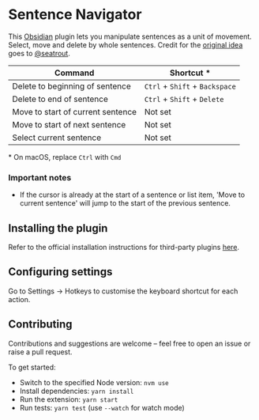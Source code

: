 # Sentence Navigator

This [Obsidian](https://obsidian.md) plugin lets you manipulate sentences as a unit of movement. Select, move and delete by whole sentences. Credit for the [original idea](https://github.com/timhor/obsidian-editor-shortcuts/issues/3) goes to [@seatrout](https://github.com/seatrout).

| Command                           | Shortcut \*                    |
| --------------------------------- | ------------------------------ |
| Delete to beginning of sentence   | `Ctrl` + `Shift` + `Backspace` |
| Delete to end of sentence         | `Ctrl` + `Shift` + `Delete`    |
| Move to start of current sentence | Not set                        |
| Move to start of next sentence    | Not set                        |
| Select current sentence           | Not set                        |

\* On macOS, replace `Ctrl` with `Cmd`

### Important notes

- If the cursor is already at the start of a sentence or list item, 'Move to current sentence' will jump to the start of the previous sentence.

## Installing the plugin

Refer to the official installation instructions for third-party plugins [here](https://help.obsidian.md/Advanced+topics/Third-party+plugins#For+users).

## Configuring settings

Go to Settings → Hotkeys to customise the keyboard shortcut for each action.

## Contributing

Contributions and suggestions are welcome – feel free to open an issue or raise a pull request.

To get started:

- Switch to the specified Node version: `nvm use`
- Install dependencies: `yarn install`
- Run the extension: `yarn start`
- Run tests: `yarn test` (use `--watch` for watch mode)

